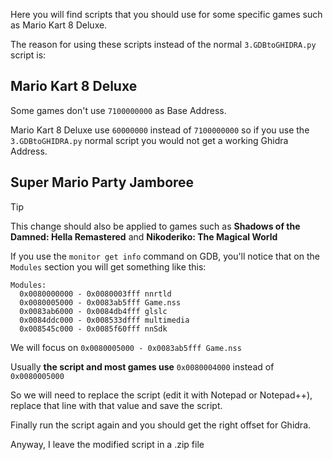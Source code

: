 Here you will find scripts that you should use for some specific games such as Mario Kart 8 Deluxe.

The reason for using these scripts instead of the normal `3.GDBtoGHIDRA.py` script is:

## Mario Kart 8 Deluxe

Some games don't use `7100000000` as Base Address.

Mario Kart 8 Deluxe use `60000000` instead of `7100000000` so if you use the `3.GDBtoGHIDRA.py` normal script you would not get a working Ghidra Address.

## Super Mario Party Jamboree

>[!TIP]
This change should also be applied to games such as **Shadows of the Damned: Hella Remastered** and **Nikoderiko: The Magical World**

If you use the `monitor get info` command on GDB, you'll notice that on the `Modules` section you will get something like this:

```
Modules:
  0x0080000000 - 0x0080003fff nnrtld
  0x0080005000 - 0x0083ab5fff Game.nss
  0x0083ab6000 - 0x0084db4fff glslc
  0x0084ddc000 - 0x008533dfff multimedia
  0x008545c000 - 0x0085f60fff nnSdk
  ```
We will focus on `0x0080005000 - 0x0083ab5fff Game.nss`

Usually **the script and most games use** `0x0080004000` instead of `0x0080005000`

So we will need to replace the script (edit it with Notepad or Notepad++), replace that line with that value and save the script. 

Finally run the script again and you should get the right offset for Ghidra.

Anyway, I leave the modified script in a .zip file
